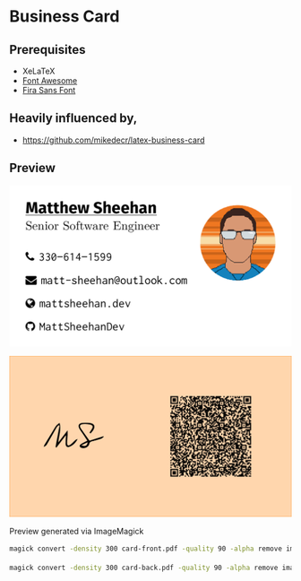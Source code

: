 # Business Card

## Prerequisites

- XeLaTeX
- [Font Awesome](https://github.com/xdanaux/fontawesome-latex)
- [Fira Sans Font](https://github.com/mozilla/Fira)

Heavily influenced by,
- 
- https://github.com/mikedecr/latex-business-card

## Preview

![Card Front](./images/card-front.png)

![Card Back](./images/card-back.png)

Preview generated via ImageMagick

```sh
magick convert -density 300 card-front.pdf -quality 90 -alpha remove images/card-front.png

magick convert -density 300 card-back.pdf -quality 90 -alpha remove images/card-back.png
```
